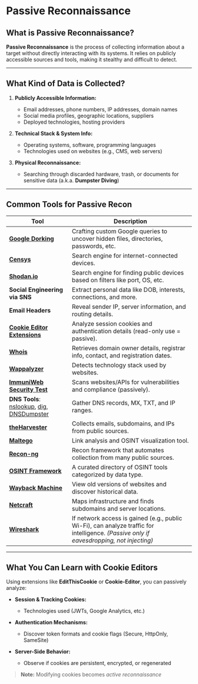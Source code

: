# Passive Reconnaissance

## What is Passive Reconnaissance?
**Passive Reconnaissance** is the process of collecting information about a target without directly interacting with its systems. It relies on publicly accessible sources and tools, making it stealthy and difficult to detect.

---

## What Kind of Data is Collected?

1. **Publicly Accessible Information:**
   - Email addresses, phone numbers, IP addresses, domain names  
   - Social media profiles, geographic locations, suppliers  
   - Deployed technologies, hosting providers

2. **Technical Stack & System Info:**
   - Operating systems, software, programming languages  
   - Technologies used on websites (e.g., CMS, web servers)

3. **Physical Reconnaissance:**
   - Searching through discarded hardware, trash, or documents for sensitive data (a.k.a. **Dumpster Diving**)

---

## Common Tools for Passive Recon

| Tool | Description |
|------|-------------|
| [**Google Dorking**](https://github.com/chr3st5an/Google-Dorking) | Crafting custom Google queries to uncover hidden files, directories, passwords, etc. |
| [**Censys**](https://search.censys.io/) | Search engine for internet-connected devices. |
| [**Shodan.io**](https://www.shodan.io/) | Search engine for finding public devices based on filters like port, OS, etc. |
| **Social Engineering via SNS** | Extract personal data like DOB, interests, connections, and more. |
| **Email Headers** | Reveal sender IP, server information, and routing details. |
| [**Cookie Editor Extensions**](#what-you-can-learn-with-cookie-editors) | Analyze session cookies and authentication details (read-only use = passive). |
| [**Whois**](https://labex.io/tutorials/linux-linux-whois-command-with-practical-examples-423010) | Retrieves domain owner details, registrar info, contact, and registration dates. |
| [**Wappalyzer**](https://www.wappalyzer.com/) | Detects technology stack used by websites. |
| [**ImmuniWeb Security Test**](https://www.linkedin.com/pulse/day-88-immuniweb-community-edition-comprehensive-free-soumya-swarup-sa4jc/) | Scans websites/APIs for vulnerabilities and compliance (passively). |
| **DNS Tools**: [nslookup](https://cheat.sh/nslookup), [dig](https://cheat.sh/dig), [DNSDumpster](https://dnsdumpster.com/) | Gather DNS records, MX, TXT, and IP ranges. |
| [**theHarvester**](https://www.cheat-sheets.org/project/tldr/command/theharvester/) | Collects emails, subdomains, and IPs from public sources. |
| [**Maltego**](https://medium.com/@whart842/maltego-reference-guide-584bed1384a8) | Link analysis and OSINT visualization tool. |
| [**Recon-ng**](https://hackertarget.com/recon-ng-tutorial/) | Recon framework that automates collection from many public sources. |
| [**OSINT Framework**](https://osintframework.com/) | A curated directory of OSINT tools categorized by data type. |
| [**Wayback Machine**](https://web.archive.org/) | View old versions of websites and discover historical data. |
| [**Netcraft**](https://searchdns.netcraft.com/) | Maps infrastructure and finds subdomains and server locations. |
| [**Wireshark**](https://hackertarget.com/wireshark-tutorial-and-cheat-sheet/) | If network access is gained (e.g., public Wi-Fi), can analyze traffic for intelligence. *(Passive only if eavesdropping, not injecting)* |

---

## What You Can Learn with Cookie Editors

Using extensions like **EditThisCookie** or **Cookie-Editor**, you can passively analyze:

- **Session & Tracking Cookies:**
  - Technologies used (JWTs, Google Analytics, etc.)

- **Authentication Mechanisms:**
  - Discover token formats and cookie flags (Secure, HttpOnly, SameSite)

- **Server-Side Behavior:**
  - Observe if cookies are persistent, encrypted, or regenerated

> **Note:** Modifying cookies becomes *active reconnaissance*
